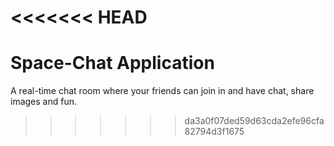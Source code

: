 <<<<<<< HEAD
=======
# Space-Chat Application

A real-time chat room where your friends can join in and have chat, share images and fun.
>>>>>>> da3a0f07ded59d63cda2efe96cfa82794d3f1675
